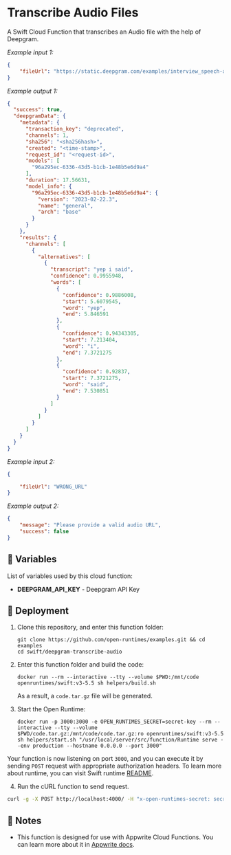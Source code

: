 # Transcribe Audio Files

A Swift Cloud Function that transcribes an Audio file with the help of Deepgram.

_Example input 1:_

```json
{
    "fileUrl": "https://static.deepgram.com/examples/interview_speech-analytics.wav"
}
```

_Example output 1:_

```json
{
  "success": true,
  "deepgramData": {
    "metadata": {
      "transaction_key": "deprecated",
      "channels": 1,
      "sha256": "<sha256hash>",
      "created": "<time-stamp>",
      "request_id": "<request-id>",
      "models": [
        "96a295ec-6336-43d5-b1cb-1e48b5e6d9a4"
      ],
      "duration": 17.56631,
      "model_info": {
        "96a295ec-6336-43d5-b1cb-1e48b5e6d9a4": {
          "version": "2023-02-22.3",
          "name": "general",
          "arch": "base"
        }
      }
    },
    "results": {
      "channels": [
        {
          "alternatives": [
            {
              "transcript": "yep i said",
              "confidence": 0.9955948,
              "words": [
                {
                  "confidence": 0.9886008,
                  "start": 5.6079545,
                  "word": "yep",
                  "end": 5.846591
                },
                {
                  "confidence": 0.94343305,
                  "start": 7.213404,
                  "word": "i",
                  "end": 7.3721275
                },
                {
                  "confidence": 0.92837,
                  "start": 7.3721275,
                  "word": "said",
                  "end": 7.530851
                }
              ]
            }
          ]
        }
      ]
    }
  }
}
```

_Example input 2:_

```json
{

    "fileUrl": "WRONG_URL"
}
```

_Example output 2:_

```json
{
	"message": "Please provide a valid audio URL",
	"success": false
}
```

## 📝 Variables

List of variables used by this cloud function:

- **DEEPGRAM_API_KEY** - Deepgram API Key

## 🚀 Deployment

1. Clone this repository, and enter this function folder:

    ```shell
    git clone https://github.com/open-runtimes/examples.git && cd examples
    cd swift/deepgram-transcribe-audio
    ```

2. Enter this function folder and build the code:

    ```shell
    docker run --rm --interactive --tty --volume $PWD:/mnt/code openruntimes/swift:v3-5.5 sh helpers/build.sh
	```

    As a result, a `code.tar.gz` file will be generated.

3. Start the Open Runtime:

    ```shell
   docker run -p 3000:3000 -e OPEN_RUNTIMES_SECRET=secret-key --rm --interactive --tty --volume $PWD/code.tar.gz:/mnt/code/code.tar.gz:ro openruntimes/swift:v3-5.5 sh helpers/start.sh "/usr/local/server/src/function/Runtime serve --env production --hostname 0.0.0.0 --port 3000"
    ```

Your function is now listening on port `3000`, and you can execute it by sending `POST` request with appropriate authorization headers. To learn more about runtime, you can visit Swift runtime [README](https://github.com/open-runtimes/open-runtimes/tree/main/runtimes/swift-5.5).

4. Run the cURL function to send request.
```bash
curl -g -X POST http://localhost:4000/ -H "x-open-runtimes-secret: secret-key" -H "Content-type: application/json" -d '{"payload":{"fileUrl":"https://static.deepgram.com/examples/interview_speech-analytics.wav"},"variables":{"DEEPGRAM_API_KEY":"<YOUR_API_KEY>"}}'
```

## 📝 Notes

- This function is designed for use with Appwrite Cloud Functions. You can learn more about it in [Appwrite docs](https://appwrite.io/docs/functions).
